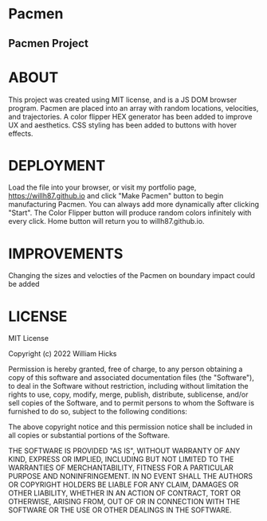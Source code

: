 # Pacmen
## Pacmen Project

# ABOUT

  This project was created using MIT license, and is a JS DOM browser program. Pacmen are placed into an array with random locations, velocities, and trajectories. 
  A color flipper HEX generator has been added to improve UX and aesthetics. CSS styling has been added to buttons with hover effects.
  
# DEPLOYMENT

  Load the file into your browser, or visit my portfolio page, https://willh87.github.io and click "Make Pacmen" button to begin manufacturing Pacmen. You can always add more dynamically after clicking "Start". The Color Flipper button will produce random colors infinitely with every click. Home button will return you to willh87.github.io.
  
 # IMPROVEMENTS
 
 Changing the sizes and velocties of the Pacmen on boundary impact could be added
  
  # LICENSE
  
  MIT License

Copyright (c) 2022 William Hicks

Permission is hereby granted, free of charge, to any person obtaining a copy
of this software and associated documentation files (the "Software"), to deal
in the Software without restriction, including without limitation the rights
to use, copy, modify, merge, publish, distribute, sublicense, and/or sell
copies of the Software, and to permit persons to whom the Software is
furnished to do so, subject to the following conditions:

The above copyright notice and this permission notice shall be included in all
copies or substantial portions of the Software.

THE SOFTWARE IS PROVIDED "AS IS", WITHOUT WARRANTY OF ANY KIND, EXPRESS OR
IMPLIED, INCLUDING BUT NOT LIMITED TO THE WARRANTIES OF MERCHANTABILITY,
FITNESS FOR A PARTICULAR PURPOSE AND NONINFRINGEMENT. IN NO EVENT SHALL THE
AUTHORS OR COPYRIGHT HOLDERS BE LIABLE FOR ANY CLAIM, DAMAGES OR OTHER
LIABILITY, WHETHER IN AN ACTION OF CONTRACT, TORT OR OTHERWISE, ARISING FROM,
OUT OF OR IN CONNECTION WITH THE SOFTWARE OR THE USE OR OTHER DEALINGS IN THE
SOFTWARE.

